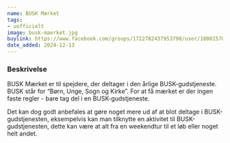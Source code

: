 ```yaml
---
name: BUSK Mærket
tags:
- uofficielt
image: busk-maerket.jpg
buylink: https://www.facebook.com/groups/1722782437953798/user/100015781981207/
date_added: 2024-12-13
---
```

### Beskrivelse

BUSK Mærket er til spejdere, der deltager i den årlige BUSK-gudstjeneste. BUSK står for “Børn, Unge, Sogn og Kirke”. For at få mærket er der ingen faste regler - bare tag del i en BUSK-gudstjeneste.

Det kan dog godt anbefales at gøre noget mere ud af at blot deltage i BUSK-gudstjenesten, eksempelvis kan man tilknytte en aktivitet til BUSK-gudstjenesten, dette kan være at alt fra en weekendtur til et løb eller noget helt andet.
